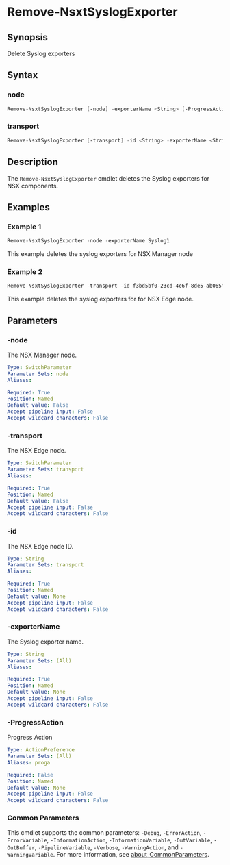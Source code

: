 # Remove-NsxtSyslogExporter

## Synopsis

Delete Syslog exporters

## Syntax

### node

```powershell
Remove-NsxtSyslogExporter [-node] -exporterName <String> [-ProgressAction <ActionPreference>] [<CommonParameters>]
```

### transport

```powershell
Remove-NsxtSyslogExporter [-transport] -id <String> -exporterName <String> [-ProgressAction <ActionPreference>] [<CommonParameters>]
```

## Description

The `Remove-NsxtSyslogExporter` cmdlet deletes the Syslog exporters for NSX components.

## Examples

### Example 1

```powershell
Remove-NsxtSyslogExporter -node -exporterName Syslog1
```

This example deletes the syslog exporters for NSX Manager node

### Example 2

```powershell
Remove-NsxtSyslogExporter -transport -id f3bd5bf0-23cd-4c6f-8de5-ab065f74d7fe -exporterName Syslog1
```

This example deletes the syslog exporters for for NSX Edge node.

## Parameters

### -node

The NSX Manager node.

```yaml
Type: SwitchParameter
Parameter Sets: node
Aliases:

Required: True
Position: Named
Default value: False
Accept pipeline input: False
Accept wildcard characters: False
```

### -transport

The NSX Edge node.

```yaml
Type: SwitchParameter
Parameter Sets: transport
Aliases:

Required: True
Position: Named
Default value: False
Accept pipeline input: False
Accept wildcard characters: False
```

### -id

The NSX Edge node ID.

```yaml
Type: String
Parameter Sets: transport
Aliases:

Required: True
Position: Named
Default value: None
Accept pipeline input: False
Accept wildcard characters: False
```

### -exporterName

The Syslog exporter name.

```yaml
Type: String
Parameter Sets: (All)
Aliases:

Required: True
Position: Named
Default value: None
Accept pipeline input: False
Accept wildcard characters: False
```

### -ProgressAction

Progress Action

```yaml
Type: ActionPreference
Parameter Sets: (All)
Aliases: proga

Required: False
Position: Named
Default value: None
Accept pipeline input: False
Accept wildcard characters: False
```

### Common Parameters

This cmdlet supports the common parameters: `-Debug`, `-ErrorAction`, `-ErrorVariable`, `-InformationAction`, `-InformationVariable`, `-OutVariable`, `-OutBuffer`, `-PipelineVariable`, `-Verbose`, `-WarningAction`, and `-WarningVariable`. For more information, see [about_CommonParameters](http://go.microsoft.com/fwlink/?LinkID=113216).
